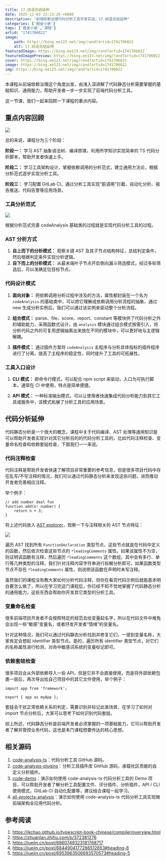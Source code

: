 ```yaml
---
title: 17.结语总结延伸
date: 2025-11-03 23:13:29 +0800
description: "前端依赖治理代码分析工具开发实战，17.结语总结延伸"
categories: ['掘金小册']
tags: ['掘金小册','课程']
artid: "1741706022"
image:
    path: https://bing.ee123.net/img/rand?artid=1741706022
    alt: 17.结语总结延伸
featuredImage: https://bing.ee123.net/img/rand?artid=1741706022
featuredImagePreview: https://bing.ee123.net/img/rand?artid=1741706022
cover: https://bing.ee123.net/img/rand?artid=1741706022
image: https://bing.ee123.net/img/rand?artid=1741706022
img: https://bing.ee123.net/img/rand?artid=1741706022
---
```


本课程从前端依赖治理这个角度出发，由浅入深讲解了代码静态分析需要掌握的基础知识、通用能力，帮助开发者一步一步实现了前端代码分析工具。


这一节课，我们一起来回顾一下课程的重点内容。

  


## 重点内容回顾

![](https://p3-juejin.byteimg.com/tos-cn-i-k3u1fbpfcp/5b334d18a659401b9f0eea91c18e40fc~tplv-k3u1fbpfcp-zoom-1.image)

总的来说，课程分为三个阶段：

  


**阶段一：** 学习 AST 抽象语法树、编译原理，利用所学知识实现简单的 TS 代码分析脚本，帮助开发者快速上手。

**阶段二：** 学习工具架构设计，掌握依赖调用的分析范式，建立通用方法论，根据分析范式逐步实现分析工具。

**阶段三：** 学习配置 GitLab CI，通过分析工具实现“脏调用”拦截、自动化分析、报告推送、代码告警等应用场景。

  


### 工具分析范式

  


![](https://p3-juejin.byteimg.com/tos-cn-i-k3u1fbpfcp/61c5f681b6d74697a5feac2504e90402~tplv-k3u1fbpfcp-zoom-1.image)

  


根据分析范式完善 codeAnalysis 基础类的过程就是实现代码分析工具的过程。

  


### AST 分析方式

  


1.  **自上而下的分析模式：** 观察关键 AST 及其子节点结构特征，总结判定条件，然后根据判定条件实现分析逻辑。
1.  **自下而上的分析模式：** 从最末端叶子节点开启倒向漏斗筛选模式，经过多轮筛选后，可以准确定位目标节点。

  


### 代码设计模式

  


1.  **面向对象：** 把依赖调用分析过程中涉及的方法，属性都封装在一个名为 `codeAnalysis` 的基础类中，可以把它理解成依赖调用分析流程的抽象，通过 new 生成分析实例后，我们可以通过该实例来驱动整个分析流程。

  


2.  **组合模式：** parse、file、score、report、constant 等模块供了代码分析之外的辅助能力，采用函数式设计，由 `analysis` 模块通过组合模式按需引入，将分析代码之外的可复用逻辑抽离出来放在不同的模块中，可以更好地与主逻辑解耦。

  


3.  **插件模式：** 通过插件方案将 `codeAnalysis` 主程序与分析具体指标的插件程序进行了分离，提高了主程序的稳定性，同时提升了工具的可拓展性。

  


### 工具入口设计

  


1.  **CLI 模式：** 即命令行模式，可以配合 npm script 来驱动，入口为可执行脚本，通常在 CI 中使用，特点是简单便捷。

  


2.  **API 模式：** 一种标准输出模式，可以让使用者快速集成代码分析能力到其它工具或服务中，该模式拓展了分析工具的应用场景。

  


## 代码分析延伸

  


代码静态分析是一个很大的概念，课程中关于代码编译、AST 处理等通用知识是可以帮助开发者实现针对其它分析目的的代码分析工具的，比如代码注释检查、变量命名检查和依赖套娃检查，下面我们一一来说。

  


### 代码注释检查

  


代码注释是帮助开发者快速了解项目非常重要的参考信息，但是很多项目代码中存在乱写/不写注释的情况，我们可以通过代码静态分析来发现这些问题，进而推动开发者完善相应注释。

  


举个例子：

```
// add number deal fun
function add(n: number) {
    return n + 3;
}
```

将上述代码放入 [AST explorer](https://astexplorer.net/?spm=taofed.bloginfo.blog.3.3ba15ac8enL4hJ#/gist/881d78bbff88e23e52d6fc2b35f2b419/08994501ee540fe2e93afc6877ab738261ce14fd)，观察一下与注释相关的 AST 节点特征：

![](https://p3-juejin.byteimg.com/tos-cn-i-k3u1fbpfcp/95b3d8bbcc5f47f4a28aae726c91c17f~tplv-k3u1fbpfcp-zoom-1.image)

  
遍历 AST 找到所有 `FunctionDeclaration` 类型节点，这些节点就是在代码中定义的函数，然后依次检查这些节点的 `*leadingComments` 属性。如果该属性不为空，则证明该函数有注释，然后遍历 `*leadingComments` 这个数组，其中会有多行、单行等几种类型的注释，我们针对注释内容字符串进行拆解分析即可。如果函数类型节点不存在 `*leadingComments` 属性，则说明该函数在声明时未写注释。

  


虽然我们的课程没有教大家如何分析代码注释，但你在看完代码示例后就能基本明白要怎么做了，所以在学习完这门课程后，你已经不知不觉地掌握了代码静态分析的通用能力，这些东西会帮助你开发其它类型的分析工具。

  


### 变量命名检查

  


很多前端项目开发者不会按照特定的规范去给变量起名字，所以在代码文件中难免会出现一些“敏感”变量名，或者抒发开发者“情绪”的变量名。

针对这种情况，我们可以通过代码静态分析找到并修复它们，一提到变量名称，大家肯定会想起 identifier 类型节点。是的，遍历所有 identifier 类型节点，对它们的名称属性进行检测，对命中敏感词系统的变量标记即可。

  


### 依赖套娃检查

  


很多项目会从外部依赖导入一些 API，但是它并不会直接使用，而是将外部依赖包裹一层后，再次导出给自己项目中的其它文件使用，举个例子：

```
import app from 'framework';

export { app as myApp };
```

套娃会干扰正常依赖关系的判定，需要识别并标记此类场景，在学习了如何对 import 节点分析后，大家可以思考下如何识别代码套娃。

  


综上所述，代码静态分析是前端开发者必须掌握的一项基础能力，它可以帮助开发者了解并管控业务代码，这也是本门课程想要传达的核心思想。

  


## 相关源码

  


1.  [code-analysis-ts](https://github.com/liangxin199045/code-analysis-ts)：代码分析工具 GitHub 源码。
1.  [code-analysis-plugins](https://github.com/liangxin199045/code-analysis-plugins)：分析工具插件库 GitHub 源码，承载社区贡献的自定义分析插件。
1.  [code-demo](https://github.com/liangxin199045/code-demo)：演示如何使用 code-analysis-ts 代码分析工具的 Demo 项目，可以帮助开发者了解分析工具配置文件、评分插件、分析插件，API / CLI 使用模式，GitLab CI 自动化配置等，建议结合课程一起学习。
1.  [all-projects-analysis](https://github.com/liangxin199045/all-projects-analysis)：演示如何使用 code-analysis-ts 代码分析工具实现微前端架构全应用代码分析。

  


## 参考阅读


1.  https://jkchao.github.io/typescript-book-chinese/compiler/overview.html
1.  https://zhuanlan.zhihu.com/p/372381276
1.  https://juejin.cn/post/6860749323181768717
1.  https://juejin.cn/post/6844904177286512653#heading-8
1.  https://juejin.cn/post/6953963506693570573#heading-5